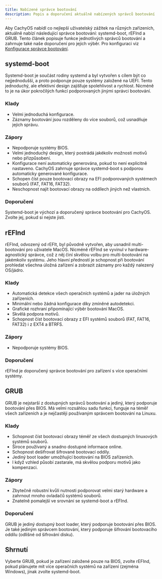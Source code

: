 ```yaml
---
title: Nabízené správce bootování
description: Popis a doporučení aktuálně nabízených správců bootování
---
```


Aby CachyOS nabídl co nejlepší uživatelský zážitek na různých zařízeních, aktuálně nabízí následující správce bootování: systemd-boot, rEFInd a GRUB.
Tento článek popisuje funkce jednotlivých správců bootování a zahrnuje také naše doporučení pro jejich výběr. Pro konfiguraci viz [Konfigurace správce bootování](/configuration/boot_manager_configuration).

## systemd-boot
Systemd-boot je součást rodiny systemd a byl vytvořen s cílem být co nejjednodušší, a proto podporuje pouze systémy založené na UEFI. Tento jednoduchý, ale efektivní design zajišťuje spolehlivost a rychlost. Nicméně to je na úkor pokročilých funkcí podporovaných jinými správci bootování.

### Klady
- Velmi jednoduchá konfigurace.
- Záznamy bootování jsou rozděleny do více souborů, což usnadňuje jejich správu.

### Zápory
- Nepodporuje systémy BIOS.
- Velmi jednoduchý design, který postrádá jakékoliv možnosti motivů nebo přizpůsobení.
- Konfigurace není automaticky generována, pokud to není explicitně nastaveno. CachyOS zahrnuje správce systemd-boot s podporou automaticky generované konfigurace.
- Schopen číst pouze bootovací obrazy na EFI podporovaných systémech souborů (FAT, FAT16, FAT32).
- Neschopnost najít bootovací obrazy na oddílech jiných než vlastních.

### Doporučení
Systemd-boot je výchozí a doporučený správce bootování pro CachyOS. Zvolte jej, pokud si nejste jisti.

## rEFInd
rEFInd, odvozený od rEFIt, byl původně vytvořen, aby usnadnil multi-bootování pro uživatele MacOS. Nicméně rEFInd se vyvinul v hardware-agnostický správce, což z něj činí skvělou volbu pro multi-bootování na jakémkoliv systému. Jeho hlavní předností je schopnost při bootování prohledat všechna úložná zařízení a zobrazit záznamy pro každý nalezený OS/jádro.

### Klady
- Automatická detekce všech operačních systémů a jader na úložných zařízeních.
- Minimální nebo žádná konfigurace díky zmíněné autodetekci.
- Grafické rozhraní připomínající výběr bootování MacOS.
- Skvělá podpora motivů.
- Schopnost číst bootovací obrazy z EFI systémů souborů (FAT, FAT16, FAT32) i z EXT4 a BTRFS.

### Zápory
- Nepodporuje systémy BIOS.

### Doporučení
rEFInd je doporučený správce bootování pro zařízení s více operačními systémy.

## GRUB
GRUB je nejstarší z dostupných správců bootování a jediný, který podporuje bootování přes BIOS. Má velmi rozsáhlou sadu funkcí, funguje na téměř všech zařízeních a je nejčastěji používaným správcem bootování na Linuxu.

### Klady
- Schopnost číst bootovací obrazy téměř ze všech dostupných linuxových systémů souborů.
- Široce používaný a snadno dostupné informace online.
- Schopnost dešifrovat šifrované bootovací oddíly.
- Jediný boot loader umožňující bootování na BIOS zařízeních.
- I když vzhled působí zastarale, má skvělou podporu motivů jako kompenzaci.

### Zápory
- Zbytečně robustní kvůli nutnosti podporovat velmi starý hardware a zahrnout mnoho ovladačů systémů souborů.
- Znatelně pomalejší ve srovnání se systemd-boot a rEFInd.

### Doporučení
GRUB je jediný dostupný boot loader, který podporuje bootování přes BIOS. Je také jediným správcem bootování, který podporuje šifrování bootovacího oddílu (odlišné od šifrování disku).

## Shrnutí
Vyberte GRUB, pokud je zařízení založené pouze na BIOS, zvolte rEFInd, pokud plánujete mít více operačních systémů na zařízení (zejména Windows), jinak zvolte systemd-boot.
